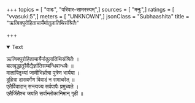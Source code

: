+++
topics = [ "वादः", "परिवार-सामरस्यम्",]
sources = [ "मनुः",]
ratings = [ "vvasuki:5",]
meters = [ "UNKNOWN",]
jsonClass = "Subhaashita"
title = "ऋत्विक्पुरोहिताचार्यैर्मातुलातिथिसंश्रितैः"

+++

<details open><summary>Text</summary>

ऋत्विक्पुरोहिताचार्यैर्मातुलातिथिसंश्रितैः ।  
बालवृद्धातुरैर्वैद्यैर्ज्ञातिसम्बन्धिबान्धवैः ॥  
मातापितृभ्यां जामीभिर्भ्रात्रा पुत्रेण भार्यया ।  
दुहित्रा दासवर्गेण विवादं न समाचरेत् ॥  
एतैर्विवादान् सन्त्यज्य सर्वपापैः प्रमुच्यते ।  
एतैर्जितैश्च जयति सर्वान्लोकानिमान् गृही ॥
</details>
